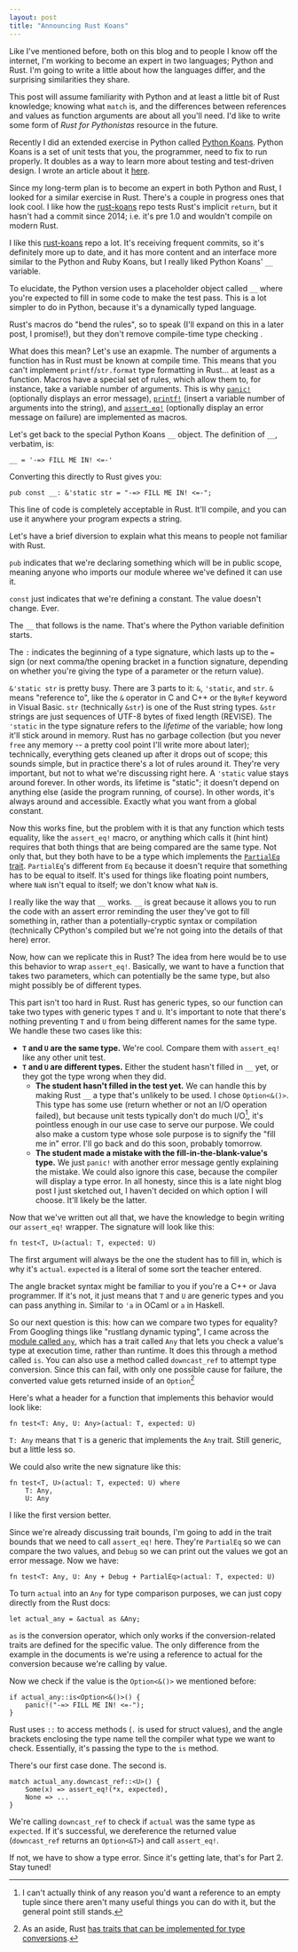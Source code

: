 ```yaml
---
layout: post
title: "Announcing Rust Koans"
---
```


Like I've mentioned before, both on this blog and to people I know off the internet, I'm working to become an expert in two languages; Python and Rust. I'm going to write a little about how the languages differ, and the surprising similarities they share.

This post will assume familiarity with Python and at least a little bit of Rust knowledge; knowing what `match` is, and the differences between references and values as function arguments are about all you'll need. I'd like to write some form of *Rust for Pythonistas* resource in the future.

Recently I did an extended exercise in Python called [Python Koans](https://github.com/gregmalcolm/python_koans). Python Koans is a set of unit tests that you, the programmer, need to fix to run properly. It doubles as a way to learn more about testing and test-driven design. I wrote an article about it [here](/2016/09/18/python-koans/). 

Since my long-term plan is to become an expert in both Python and Rust, I looked for a similar exercise in Rust. There's a couple in progress ones that look cool. I like how the [rust-koans](https://github.com/mankyKitty/rust-koans) repo tests Rust's implicit `return`, but it hasn't had a commit since 2014; i.e. it's pre 1.0 and wouldn't compile on modern Rust. 

I like this [rust-koans](https://github.com/crazymykl/rust-koans) repo a lot. It's receiving frequent commits, so it's definitely more up to date, and it has more content and an interface more similar to the Python and Ruby Koans, but I really liked Python Koans' `__` variable.

To elucidate, the Python version uses a placeholder object called `__` where you're expected to fill in some code to make the test pass. This is a lot simpler to do in Python, because it's a dynamically typed language. 

Rust's macros do "bend the rules", so to speak (I'll expand on this in a later post, I promise!), but they don't remove compile-time type checking .

What does this mean? Let's use an exapmle. The number of arguments a function has in Rust must be known at compile time. This means that you can't implement `printf`/`str.format` type formatting in Rust... at least as a function. Macros have a special set of rules, which allow them to, for instance, take a variable number of arguments. This is why [`panic!`](https://doc.rust-lang.org/std/macro.panic!.html) (optionally displays an error message), [`printf!`](https://doc.rust-lang.org/std/macro.println!.html) (insert a variable number of arguments into the string), and [`assert_eq!`](https://doc.rust-lang.org/std/macro.assert_eq!.html) (optionally display an error message on failure) are implemented as macros.

Let's get back to the special Python Koans `__` object. The definition of `__`, verbatim, is: 

    __ = '-=> FILL ME IN! <=-'

Converting this directly to Rust gives you:

    pub const __: &'static str = "-=> FILL ME IN! <=-";

This line of code is completely acceptable in Rust. It'll compile, and you can use it anywhere your program expects a string.

Let's have a brief diversion to explain what this means to people not familiar with Rust. 

`pub` indicates that we're declaring something which will be in public scope, meaning anyone who imports our module wheree we've defined it can use it. 

`const` just indicates that we're defining a constant. The value doesn't change. Ever.

The `__` that follows is the name. That's where the Python variable definition starts.

The `:` indicates the beginning of a type signature, which lasts up to the `=` sign (or next comma/the opening bracket in a function signature, depending on whether you're giving the type of a parameter or the return value).

`&'static str` is pretty busy. There are 3 parts to it: `&`, `'static`, and `str`. `&` means "reference to", like the `&` operator in C and C++ or the `ByRef` keyword in Visual Basic. `str` (technically `&str`) is one of the Rust string types. `&str` strings are just sequences of UTF-8 bytes of fixed length (REVISE). The `'static` in the type signature refers to the *lifetime* of the variable; how long it'll stick around in memory. Rust has no garbage collection (but you never `free` any memory -- a pretty cool point I'll write more about later); technically, everything gets cleaned up after it drops out of scope; this sounds simple, but in practice there's a lot of rules around it. They're very important, but not to what we're discussing right here. A `'static` value stays around forever. In other words, its lifetime is "static"; it doesn't depend on anything else (aside the program running, of course). In other words, it's always around and accessible. Exactly what you want from a global constant. 

Now this works fine, but the problem with it is that any function which tests equality, like the `assert_eq!` macro, or anything which calls it (hint hint) requires that both things that are being compared are the same type. Not only that, but they both have to be a type which implements the [`PartialEq` trait](https://doc.rust-lang.org/core/cmp/trait.PartialEq.html). `PartialEq`'s different from `Eq` because it doesn't require that something has to be equal to itself. It's used for things like floating point numbers, where `NaN` isn't equal to itself; we don't know what `NaN` is.

I really like the way that `__` works. `__` is great because it allows you to run the code with an assert error reminding the user they've got to fill something in, rather than a potentially-cryptic syntax or compilation (technically CPython's compiled but we're not going into the details of that here) error. 

Now, how can we replicate this in Rust? The idea from here would be to use this behavior to wrap `assert_eq!`. Basically, we want to have a function that takes two parameters, which can potentially be the same type, but also might possibly be of different types. 

This part isn't too hard in Rust. Rust has generic types, so our function can take two types with generic types `T` and `U`. It's important to note that there's nothing preventing `T` and `U` from being different names for the same type. We handle these two cases like this:
* **`T` and `U` are the same type.** We're cool. Compare them with `assert_eq!` like any other unit test.
* **`T` and `U` are different types.** Either the student hasn't filled in `__` yet, or they got the type wrong when they did. 
  * **The student hasn't filled in the test yet.** We can handle this by making Rust `__` a type that's unlikely to be used. I chose `Option<&()>`. This type has some use (return whether or not an I/O operation failed), but because unit tests typically don't do much I/O[^1], it's pointless enough in our use case to serve our purpose. We could also make a custom type whose sole purpose is to signify the "fill me in" error. I'll go back and do this soon, probably tomorrow.
  * **The student made a mistake with the fill-in-the-blank-value's type.** We just `panic!` with another error message gently explaining the mistake. We could also ignore this case, because the compiler will display a type error. In all honesty, since this is a late night blog post I just sketched out, I haven't decided on which option I will choose. It'll likely be the latter.

Now that we've written out all that, we have the knowledge to begin writing our `assert_eq!` wrapper. The signature will look like this:

    fn test<T, U>(actual: T, expected: U)


The first argument will always be the one the student has to fill in, which is why it's `actual`. `expected` is a literal of some sort the teacher entered.

The angle bracket syntax might be familiar to you if you're a C++ or Java programmer. If it's not, it just means that `T` and `U` are generic types and you can pass anything in. Similar to `'a` in OCaml or `a` in Haskell.

So our next question is this: how can we compare two types for equality? From Googling things like "rustlang dynamic typing", I came across the [module called `any`](https://doc.rust-lang.org/std/any/), which has a trait called `Any` that lets you check a value's type at execution time, rather than runtime. It does this through a method called `is`. You can also use a method called `downcast_ref` to attempt type conversion. Since this can fail, with only one possible cause for failure, the converted value gets returned inside of an `Option`[^2]

Here's what a header for a function that implements this behavior would look like:

    fn test<T: Any, U: Any>(actual: T, expected: U)

`T: Any` means that `T` is a generic that implements the `Any` trait. Still generic, but a little less so.

We could also write the new signature like this:

    fn test<T, U>(actual: T, expected: U) where
        T: Any,
        U: Any

I like the first version better. 

Since we're already discussing trait bounds, I'm going to add in the trait bounds that we need to call `assert_eq!` here. They're `PartialEq` so we can compare the two values, and `Debug` so we can print out the values we got an error message. Now we have:

    fn test<T: Any, U: Any + Debug + PartialEq>(actual: T, expected: U)

To turn `actual` into an `Any` for type comparison purposes, we can just copy directly from the Rust docs:

    let actual_any = &actual as &Any;

`as` is the conversion operator, which only works if the conversion-related traits are defined for the specific value. The only difference from the example in the documents is we're using a reference to actual for the conversion because we're calling by value. 

Now we check if the value is the `Option<&()>` we mentioned before:

    if actual_any::is<Option<&()>() {
        panic!("-=> FILL ME IN! <=-");
    }

Rust uses `::` to access methods (`.` is used for struct values), and the angle brackets enclosing the type name tell the compiler what type we want to check. Essentially, it's passing the type to the `is` method.

There's our first case done. The second is.

    match actual_any.downcast_ref::<U>() {
        Some(x) => assert_eq!(*x, expected),
        None => ...
    }

We're calling `downcast_ref` to check if `actual` was the same type as `expected`. If it's successful, we dereference the returned value (`downcast_ref` returns an `Option<&T>`) and call `assert_eq!`. 

If not, we have to show a type error. Since it's getting late, that's for Part 2. Stay tuned!

[^1]: I can't actually think of any reason you'd want a reference to an empty tuple since there aren't many useful things you can do with it, but the general point still stands.
[^2]: As an aside, Rust [has traits that can be implemented for type conversions](https://doc.rust-lang.org/std/convert/).
